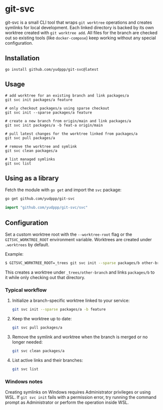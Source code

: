 # git-svc

git-svc is a small CLI tool that wraps `git worktree` operations and
creates symlinks for local development. Each linked directory is backed
by its own worktree created with `git worktree add`. All files for the
branch are checked out so existing tools (like `docker-compose`) keep
working without any special configuration.

## Installation

```
go install github.com/yudppp/git-svc@latest
```

## Usage

```
# add worktree for an existing branch and link packages/a
git svc init packages/a feature

# only checkout packages/a using sparse checkout
git svc init --sparse packages/a feature

# create a new branch from origin/main and link packages/a
git svc init packages/a -b feat-a origin/main

# pull latest changes for the worktree linked from packages/a
git svc pull packages/a

# remove the worktree and symlink
git svc clean packages/a

# list managed symlinks
git svc list
```

## Using as a library

Fetch the module with `go get` and import the `svc` package:

```bash
go get github.com/yudppp/git-svc
```

```go
import "github.com/yudppp/git-svc/svc"
```

## Configuration

Set a custom worktree root with the `--worktree-root` flag or the
`GITSVC_WORKTREE_ROOT` environment variable. Worktrees are created under
`.worktrees` by default.

Example:

```bash
$ GITSVC_WORKTREE_ROOT=_trees git svc init --sparse packages/b other-branch
```
This creates a worktree under `_trees/other-branch` and links
`packages/b` to it while only checking out that directory.

### Typical workflow

1. Initialize a branch-specific worktree linked to your service:
   ```bash
   git svc init --sparse packages/a -b feature
   ```
2. Keep the worktree up to date:
   ```bash
   git svc pull packages/a
   ```
3. Remove the symlink and worktree when the branch is merged or no longer needed:
   ```bash
   git svc clean packages/a
   ```
4. List active links and their branches:
   ```bash
   git svc list
   ```

### Windows notes

Creating symlinks on Windows requires Administrator privileges or using
WSL. If `git svc init` fails with a permission error, try running the
command prompt as Administrator or perform the operation inside WSL.
